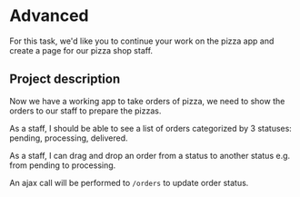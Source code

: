 # Advanced

For this task, we'd like you to continue your work on the pizza app and create a page for our pizza shop staff.

## Project description

Now we have a working app to take orders of pizza, we need to show the orders to our staff to prepare the pizzas.

As a staff, I should be able to see a list of orders categorized by 3 statuses: pending, processing, delivered.

As a staff, I can drag and drop an order from a status to another status e.g. from pending to processing.

An ajax call will be performed to `/orders` to update order status.